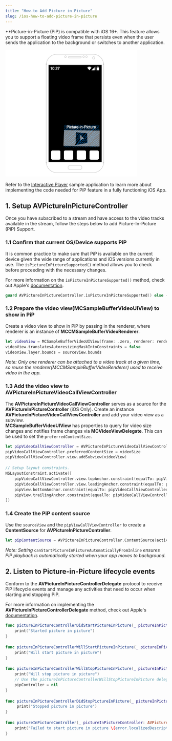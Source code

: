 ```yaml
---
title: "How-to Add Picture in Picture"
slug: /ios-how-to-add-picture-in-picture
---
```

**Picture-in-Picture (PiP) is compatible with iOS 16+. This feature allows you to support a floating video frame that persists even when the user sends the application to the background or switches to another application.


![](../../assets/img/632bcf2c4c46320da939d2dcb89b95c15e2ba9c29826b7fb28d866c8-mobile-picture-in-picture.png)



Refer to the [Interactive Player](https://github.com/dolbyio-samples/rts-app-ios-viewer/tree/main/interactive-player) sample application to learn more about implementing the code needed for PiP feature in a fully functioning iOS App.

<GettingStartedIOS />

## 1. Setup AVPictureInPictureController

Once you have subscribed to a stream and have access to the video tracks available in the stream, follow the steps below to add Picture-In-Picture (PiP) Support.

### 1.1 Confirm that current OS/Device supports PiP

It is common practice to make sure that PiP is available on the current device given the wide range of applications and iOS versions currently in use. The `isPictureInPictureSupported()` method allows you to check before proceeding with the necessary changes. 

For more information on the `isPictureInPictureSupported()` method, check out Apple's [documentation](https://developer.apple.com/documentation/avkit/avpictureinpicturecontroller/ispictureinpicturesupported()).

```swift
guard AVPictureInPictureController.isPictureInPictureSupported() else { return }
```

### 1.2 Prepare the video view(MCSampleBufferVideoUIView) to show in PiP

Create a video view to show in PiP by passing in the renderer, where renderer is an instance of **MCCMSampleBufferVideoRenderer**.

```swift
let videoView = MCSampleBufferVideoUIView(frame: .zero, renderer: renderer)
videoView.translatesAutoresizingMaskIntoConstraints = false
videoView.layer.bounds = sourceView.bounds
```

_Note: Only one renderer can be attached to a video track at a given time, so reuse the renderer(MCCMSampleBufferVideoRenderer) used to receive video in the app._

### 1.3  Add the video view to AVPictureInPictureVideoCallViewController

The **AVPictureInPictureVideoCallViewController** serves as a source for the **AVPictureInPictureController** (iOS Only). Create an instance **AVPictureInPictureVideoCallViewController** and add your video view as a subview.  
**MCSampleBufferVideoUIView** has properties to query for video size changes and notifies frame changes via **MCVideoViewDelegate**. This can be used to set the `preferredContentSize`.

```swift
let pipVideoCallViewController = AVPictureInPictureVideoCallViewController()
pipVideoCallViewController.preferredContentSize = videoSize
pipVideoCallViewController.view.addSubview(videoView)

// Setup layout constraints.
NSLayoutConstraint.activate([
    pipVideoCallViewController.view.topAnchor.constraint(equalTo: pipView.topAnchor),
    pipVideoCallViewController.view.leadingAnchor.constraint(equalTo: pipView.leadingAnchor),
    pipView.bottomAnchor.constraint(equalTo: pipVideoCallViewController.view.bottomAnchor),
    pipView.trailingAnchor.constraint(equalTo: pipVideoCallViewController.view.trailingAnchor)
])
```

### 1.4  Create the PiP content source

Use the `sourceView` and the `pipViewCallViewController` to create a **ContentSource** for **AVPictureInPictureController**.

```swift
let pipContentSource = AVPictureInPictureController.ContentSource(activeVideoCallSourceView: sourceView, contentViewController: pipVideoCallViewController)
```

_Note: Setting_ `canStartPictureInPictureAutomaticallyFromInline` _ensures PiP playback is automatically started when your app moves to background._

## 2. Listen to Picture-in-Picture lifecycle events

Conform to the **AVPictureInPictureControllerDelegate** protocol to receive PiP lifecycle events and manage any activities that need to occur when starting and stopping PiP.

For more information on implementing the **AVPictureInPictureControllerDelegate** method, check out Apple's [documentation](https://developer.apple.com/documentation/avkit/avpictureinpicturecontrollerdelegate/).

```swift
func pictureInPictureControllerDidStartPictureInPicture(_ pictureInPictureController: AVPictureInPictureController) {
    print("Started picture in picture")
}

func pictureInPictureControllerWillStartPictureInPicture(_ pictureInPictureController: AVPictureInPictureController) {
    print("Will start picture in picture")
}

func pictureInPictureControllerWillStopPictureInPicture(_ pictureInPictureController: AVPictureInPictureController) {
    print("Will stop picture in picture")
    // Use the pictureInPictureControllerWillStopPictureInPicture delegate function to clean up the class instances created
    pipController = nil 
}

func pictureInPictureControllerDidStopPictureInPicture(_ pictureInPictureController: AVPictureInPictureController) {
     print("Stopped picture in picture")
}

func pictureInPictureController(_ pictureInPictureController: AVPictureInPictureController, failedToStartPictureInPictureWithError error: Error) {
    print("Failed to start picture in picture \(error.localizedDescription)")
}
```
